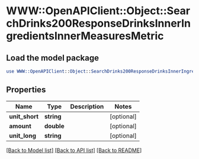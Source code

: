 # WWW::OpenAPIClient::Object::SearchDrinks200ResponseDrinksInnerIngredientsInnerMeasuresMetric

## Load the model package
```perl
use WWW::OpenAPIClient::Object::SearchDrinks200ResponseDrinksInnerIngredientsInnerMeasuresMetric;
```

## Properties
Name | Type | Description | Notes
------------ | ------------- | ------------- | -------------
**unit_short** | **string** |  | [optional] 
**amount** | **double** |  | [optional] 
**unit_long** | **string** |  | [optional] 

[[Back to Model list]](../README.md#documentation-for-models) [[Back to API list]](../README.md#documentation-for-api-endpoints) [[Back to README]](../README.md)


